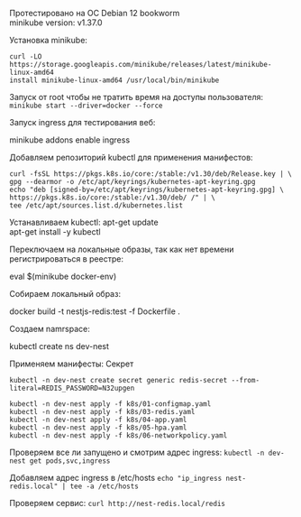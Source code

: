 Протестировано на ОС Debian 12 bookworm \
minikube version: v1.37.0

Установка minikube:
```
curl -LO https://storage.googleapis.com/minikube/releases/latest/minikube-linux-amd64
install minikube-linux-amd64 /usr/local/bin/minikube
```

Запуск от root чтобы не тратить время на доступы пользователя:
```minikube start --driver=docker --force```

Запуск ingress для тестирования веб:

minikube addons enable ingress

Добавляем репозиторий kubectl для применения манифестов:
```
curl -fsSL https://pkgs.k8s.io/core:/stable:/v1.30/deb/Release.key | \
gpg --dearmor -o /etc/apt/keyrings/kubernetes-apt-keyring.gpg
echo "deb [signed-by=/etc/apt/keyrings/kubernetes-apt-keyring.gpg] \
https://pkgs.k8s.io/core:/stable:/v1.30/deb/ /" | \
tee /etc/apt/sources.list.d/kubernetes.list
```

Устанавливаем kubectl:
apt-get update\
apt-get install -y kubectl

Переключаем на локальные образы, так как нет времени регистрироваться в реестре:

eval $(minikube docker-env)

Собираем локальный образ:

docker build -t nestjs-redis:test -f Dockerfile .

Создаем namrspace:

kubectl create ns dev-nest

Применяем манифесты:
Секрет
```
kubectl -n dev-nest create secret generic redis-secret --from-literal=REDIS_PASSWORD=N32upgen

kubectl -n dev-nest apply -f k8s/01-configmap.yaml
kubectl -n dev-nest apply -f k8s/03-redis.yaml
kubectl -n dev-nest apply -f k8s/04-app.yaml
kubectl -n dev-nest apply -f k8s/05-hpa.yaml
kubectl -n dev-nest apply -f k8s/06-networkpolicy.yaml
```

Проверяем все ли запущено и смотрим адрес ingress:
```kubectl -n dev-nest get pods,svc,ingress```

Добавляем адрес ingress в /etc/hosts
```echo "ip_ingress nest-redis.local" | tee -a /etc/hosts```

Проверяем сервис:
```curl http://nest-redis.local/redis```



